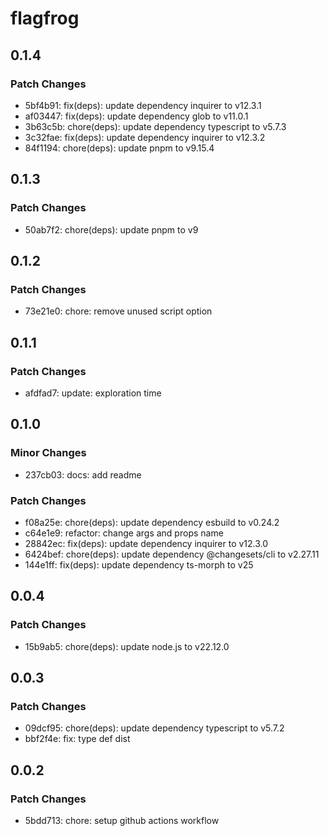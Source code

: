# flagfrog

## 0.1.4

### Patch Changes

- 5bf4b91: fix(deps): update dependency inquirer to v12.3.1
- af03447: fix(deps): update dependency glob to v11.0.1
- 3b63c5b: chore(deps): update dependency typescript to v5.7.3
- 3c32fae: fix(deps): update dependency inquirer to v12.3.2
- 84f1194: chore(deps): update pnpm to v9.15.4

## 0.1.3

### Patch Changes

- 50ab7f2: chore(deps): update pnpm to v9

## 0.1.2

### Patch Changes

- 73e21e0: chore: remove unused script option

## 0.1.1

### Patch Changes

- afdfad7: update: exploration time

## 0.1.0

### Minor Changes

- 237cb03: docs: add readme

### Patch Changes

- f08a25e: chore(deps): update dependency esbuild to v0.24.2
- c64e1e9: refactor: change args and props name
- 28842ec: fix(deps): update dependency inquirer to v12.3.0
- 6424bef: chore(deps): update dependency @changesets/cli to v2.27.11
- 144e1ff: fix(deps): update dependency ts-morph to v25

## 0.0.4

### Patch Changes

- 15b9ab5: chore(deps): update node.js to v22.12.0

## 0.0.3

### Patch Changes

- 09dcf95: chore(deps): update dependency typescript to v5.7.2
- bbf2f4e: fix: type def dist

## 0.0.2

### Patch Changes

- 5bdd713: chore: setup github actions workflow

